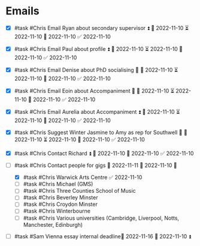 # Emails
- [x] #task #Chris Email Ryan about secondary supervisor ⏫ 🛫 2022-11-10 ⏳ 2022-11-10 📅 2022-11-10 ✅ 2022-11-10
- [x] #task #Chris Email Paul about profile ⏫ 🛫 2022-11-10 ⏳ 2022-11-10 📅 2022-11-10 ✅ 2022-11-10
- [x] #task #Chris Email Denise about PhD socialising 🔽 🛫 2022-11-10 ⏳ 2022-11-10 📅 2022-11-10 ✅ 2022-11-10
- [x] #task #Chris Email Eoin about Accompaniment 🔼 🛫 2022-11-10 ⏳ 2022-11-10 📅 2022-11-10 ✅ 2022-11-10
- [x] #task #Chris Email Aurelia about Accompaniment ⏫ 🛫 2022-11-10 ⏳ 2022-11-10 📅 2022-11-10 ✅ 2022-11-10
- [x] #task #Chris Suggest Winter Jasmine to Amy as rep for Southwell 🔼 🛫 2022-11-10 ⏳ 2022-11-10 📅 2022-11-10 ✅ 2022-11-10
- [x] #task #Chris Contact Richard ⏫ 🛫 2022-11-10 📅 2022-11-10 ✅ 2022-11-10
- [ ] #task #Chris Contact people for gigs 📅 2022-11-11 🛫 2022-11-10 🔼 
	- [x] #task #Chris Warwick Arts Centre ✅ 2022-11-10
	- [ ] #task #Chris Michael (GMS)
	- [ ] #task #Chris Three Counties School of Music
	- [ ] #task #Chris Beverley Minster
	- [ ] #task #Chris Croydon Minster
	- [ ] #task #Chris Winterbourne
	- [ ] #task #Chris Various universities (Cambridge, Liverpool, Notts, Manchester, Edinburgh)
- [ ] #task #Sam Vienna essay internal deadline📅 2022-11-16 🛫 2022-11-10 ⏫ 

